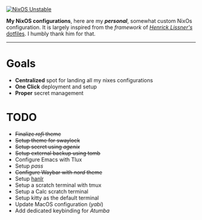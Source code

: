 
[![NixOS Unstable](https://img.shields.io/badge/NixOS-unstable-blue.svg?style=flat-square&logo=NixOS&logoColor=white)](https://nixos.org)

**My NixOS configurations**, here are my ___personal___, somewhat custom NixOs configuration. It is largely inspired from 
the _framework_ of  [_Henrick Lissner's_ dotfiles](https://github.com/hlissner/dotfiles). I humbly thank him for that.

---
# Goals
 - **Centralized** spot for landing all my nixes configurations
 - **One Click** deployment and setup
 - **Proper** secret management
 
# TODO 
 * ~~Finalize _rofi_ theme~~
 * ~~Setup theme for swaylock~~
 * ~~Setup secret using _agenix_~~
 * ~~Setup external backup using tomb~~
 * Configure Emacs with Tlux
 * Setup _pass_
 * ~~Configure Waybar with _nord_ theme~~
 * Setup [hanlr](https://github.com/chmln/handlr)
 * Setup a scratch terminal with tmux
 * Setup a Calc scratch terminal
 * Setup kitty as the default terminal
 * Update MacOS configuration (_yabi_)
 * Add dedicated keybinding for _Atumba_


